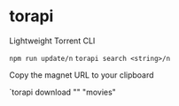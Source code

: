 # torapi
Lightweight Torrent CLI

`npm run update/n`
`torapi search <string>/n`

Copy the magnet URL to your clipboard

`torapi download "<magnet>" "movies" 
